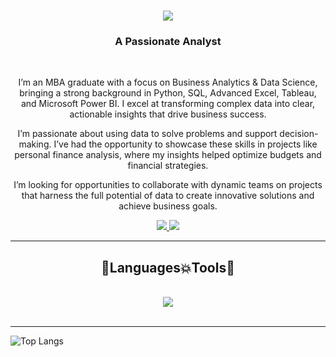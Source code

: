 <h1 align="center">
    <img src="https://readme-typing-svg.herokuapp.com/?font=Righteous&color=7e15f7&random=falsesize=35&center=true&vCenter=true&width=500&height=70&duration=2000&lines=Hi+There!+👋;+I'm+Rajesh+Singh+👨🏻‍💻;" />
</h1>

<h3 align="center">A Passionate Analyst</h3>

<br/>

<div align="center">
 
 I’m an MBA graduate with a focus on Business Analytics & Data Science, bringing a strong background in Python, SQL, Advanced Excel, Tableau, and Microsoft Power BI. I excel at transforming complex data into clear, actionable insights that drive business success.

I’m passionate about using data to solve problems and support decision-making. I’ve had the opportunity to showcase these skills in projects like personal finance analysis, where my insights helped optimize budgets and financial strategies.

I’m looking for opportunities to collaborate with dynamic teams on projects that harness the full potential of data to create innovative solutions and achieve business goals.

 </div>
 
<div align="center"> 
  <a href="writetorajesh1214@gmail.com">
    <img src="https://img.shields.io/badge/Gmail-D14836?style=for-the-badge&logo=gmail&logoColor=white" />
  </a>
  <a href="https://www.linkedin.com/in/rajesh-singh/" >
    <img src="https://img.shields.io/badge/LinkedIn-0077B5?style=for-the-badge&logo=linkedin&logoColor=white" />
  </a>
</div>

 <hr/>
 
<h2 align="center">🚀Languages💥Tools🚀</h2>
<br/>
<div align="center">
<img src="https://skillicons.dev/icons?i=mysql,py,r,anaconda" /><br>
</div>
</div>

<br/>
<hr/>

![Top Langs](https://github-readme-stats.vercel.app/api/top-langs/?username=RAJESH6638&layout=compact&theme=midnight-purple)
